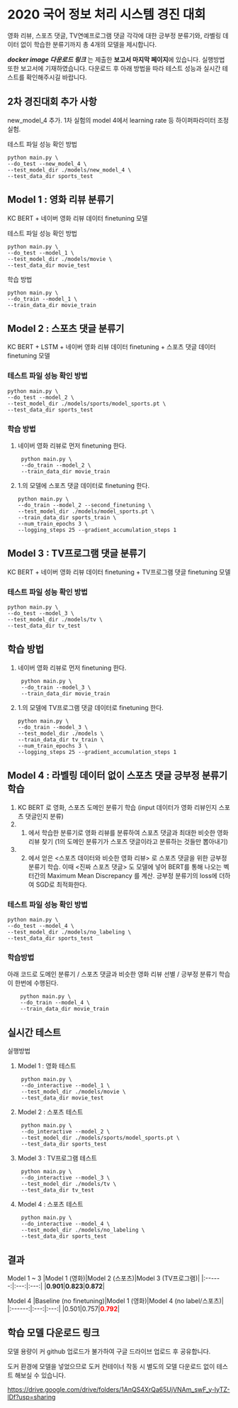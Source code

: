 2020 국어 정보 처리 시스템 경진 대회
==================================
영화 리뷰, 스포츠 댓글, TV연예프로그램 댓글 각각에 대한 긍부정 분류기와, 라벨링 데이터 없이 학습한 분류기까지 총 4개의 모델을 제시합니다.

***docker image 다운로드 링크*** 는 제출한 **보고서 마지막 페이지**에 있습니다. 실행방법 또한 보고서에 기재하였습니다. 다운로드 후 아래 방법을 따라 테스트 성능과 실시간 테스트를 확인해주시길 바랍니다. 

2차 경진대회 추가 사항
------
new_model_4 추가. 1차 실험의 model 4에서 learning rate 등 하이퍼파라미터 조정 실험.

테스트 파일 성능 확인 방법

    python main.py \
    --do_test --new_model_4 \
    --test_model_dir ./models/new_model_4 \
    --test_data_dir sports_test


Model 1 : 영화 리뷰 분류기
--------
KC BERT + 네이버 영화 리뷰 데이터 finetuning 모델

테스트 파일 성능 확인 방법

    python main.py \
    --do_test --model_1 \
    --test_model_dir ./models/movie \
    --test_data_dir movie_test

학습 방법

    python main.py \
    --do_train --model_1 \
    --train_data_dir movie_train

Model 2 : 스포츠 댓글 분류기
--------------------------
KC BERT + LSTM + 네이버 영화 리뷰 데이터 finetuning + 스포츠 댓글 데이터 finetuning 모델

### 테스트 파일 성능 확인 방법

    python main.py \
    --do_test --model_2 \
    --test_model_dir ./models/sports/model_sports.pt \
    --test_data_dir sports_test

### 학습 방법

1. 네이버 영화 리뷰로 먼저 finetuning 한다.

        python main.py \
        --do_train --model_2 \
        --train_data_dir movie_train

2.  1.의 모델에 스포츠 댓글 데이터로 finetuning 한다.
        
        python main.py \
        --do_train --model_2 --second_finetuning \
        --test_model_dir ./models/model_sports.pt \
        --train_data_dir sports_train \
        --num_train_epochs 3 \
        --logging_steps 25 --gradient_accumulation_steps 1

Model 3 : TV프로그램 댓글 분류기
-------
KC BERT + 네이버 영화 리뷰 데이터 finetuning + TV프로그램 댓글 finetuning 모델
### 테스트 파일 성능 확인 방법

    python main.py \
    --do_test --model_3 \
    --test_model_dir ./models/tv \
    --test_data_dir tv_test

## 학습 방법

1. 네이버 영화 리뷰로 먼저 finetuning 한다.

        python main.py \
        --do_train --model_3 \
        --train_data_dir movie_train

2.  1.의 모델에 TV프로그램 댓글 데이터로 finetuning 한다. 
        
        python main.py \
        --do_train --model_3 \
        --test_model_dir ./models \
        --train_data_dir tv_train \
        --num_train_epochs 3 \
        --logging_steps 25 --gradient_accumulation_steps 1


Model 4 : 라벨링 데이터 없이 스포츠 댓글 긍부정 분류기 학습
---
1. KC BERT 로 영화, 스포츠 도메인 분류기 학습 (input 데이터가 영화 리뷰인지 스포츠 댓글인지 분류)
2. 1. 에서 학습한 분류기로 영화 리뷰를 분류하여 스포츠 댓글과 최대한 비슷한 영화 리뷰 찾기 (1의 도메인 분류기가 스포츠 댓글이라고 분류하는 것들만 뽑아내기)
3. 2. 에서 얻은 <스포츠 데이터와 비슷한 영화 리뷰> 로 스포츠 댓글을 위한 긍부정 분류기 학습. 이때 <진짜 스포츠 댓글> 도 모델에 넣어 BERT를 통해 나오는 벡터간의 Maximum Mean Discrepancy 를 계산. 긍부정 분류기의 loss에 더하여 SGD로 최적화한다.

### 테스트 파일 성능 확인 방법

    python main.py \
    --do_test --model_4 \
    --test_model_dir ./models/no_labeling \
    --test_data_dir sports_test

### 학습방법
아래 코드로 도메인 분류기 / 스포츠 댓글과 비슷한 영화 리뷰 선별 / 긍부정 분류기 학습이 한번에 수행된다.

        python main.py \
        --do_train --model_4 \
        --train_data_dir movie_train

실시간 테스트
---------
실행방법

1. Model 1 : 영화 테스트

        python main.py \
        --do_interactive --model_1 \
        --test_model_dir ./models/movie \
        --test_data_dir movie_test


2. Model 2 : 스포츠 테스트

        python main.py \
        --do_interactive --model_2 \
        --test_model_dir ./models/sports/model_sports.pt \
        --test_data_dir sports_test

3. Model 3 : TV프로그램 테스트

        python main.py \
        --do_interactive --model_3 \
        --test_model_dir ./models/tv \
        --test_data_dir tv_test

4. Model 4 : 스포츠 테스트

        python main.py \
        --do_interactive --model_4 \
        --test_model_dir ./models/no_labeling \
        --test_data_dir sports_test

결과
---
Model 1 ~ 3
|Model 1 (영화)|Model 2 (스포츠)|Model 3 (TV프로그램)|
|:------:|:---:|:---:|
|**0.901**|**0.823**|**0.872**|


Model 4
|Baseline (no finetuning)|Model 1 (영화)|Model 4 (no label/스포츠)|
|:------:|:---:|:---:|
|0.501|0.757|<span style="color:red">**0.792**</span>|



학습 모델 다운로드 링크
-----
모델 용량이 커 github 업로드가 불가하여 구글 드라이브 업로드 후 공유합니다.

도커 환경에 모델을 넣었으므로 도커 컨테이너 작동 시 별도의 모델 다운로드 없이 테스트 해보실 수 있습니다.

https://drive.google.com/drive/folders/1AnQS4XrQa65UjVNAm_swF_y-lyTZ-lDf?usp=sharing
